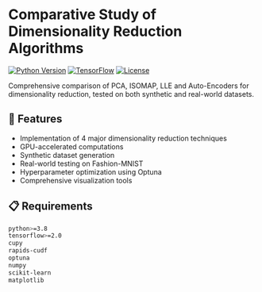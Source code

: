 # Comparative Study of Dimensionality Reduction Algorithms

[![Python Version](https://img.shields.io/badge/python-3.8%2B-blue.svg)](https://www.python.org/downloads/)
[![TensorFlow](https://img.shields.io/badge/TensorFlow-2.0%2B-orange.svg)](https://www.tensorflow.org/)
[![License](https://img.shields.io/badge/license-MIT-green.svg)](LICENSE)

Comprehensive comparison of PCA, ISOMAP, LLE and Auto-Encoders for dimensionality reduction, tested on both synthetic and real-world datasets.

## 🚀 Features

- Implementation of 4 major dimensionality reduction techniques
- GPU-accelerated computations
- Synthetic dataset generation
- Real-world testing on Fashion-MNIST
- Hyperparameter optimization using Optuna
- Comprehensive visualization tools

## 📋 Requirements

```bash
python>=3.8
tensorflow>=2.0
cupy
rapids-cudf
optuna
numpy
scikit-learn
matplotlib
